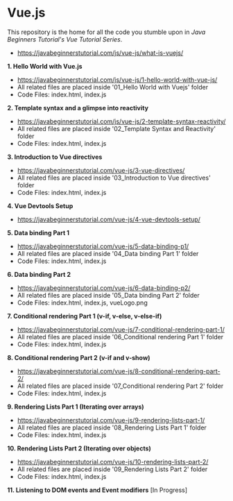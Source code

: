 # Vue.js

This repository is the home for all the code you stumble upon in *Java Beginners Tutorial's Vue Tutorial Series*.
- https://javabeginnerstutorial.com/js/vue-js/what-is-vuejs/

**1. Hello World with Vue.js**
- https://javabeginnerstutorial.com/js/vue-js/1-hello-world-with-vue-js/
- All related files are placed inside '01_Hello World with Vuejs' folder
- Code Files: index.html, index.js

**2. Template syntax and a glimpse into reactivity**
- https://javabeginnerstutorial.com/js/vue-js/2-template-syntax-reactivity/
- All related files are placed inside '02_Template Syntax and Reactivity' folder
- Code Files: index.html, index.js

**3. Introduction to Vue directives**
- https://javabeginnerstutorial.com/vue-js/3-vue-directives/
- All related files are placed inside '03_Introduction to Vue directives' folder
- Code Files: index.html, index.js

**4. Vue Devtools Setup**
- https://javabeginnerstutorial.com/vue-js/4-vue-devtools-setup/

**5. Data binding Part 1**
- https://javabeginnerstutorial.com/vue-js/5-data-binding-p1/
- All related files are placed inside '04_Data binding Part 1' folder
- Code Files: index.html, index.js

**6. Data binding Part 2**
- https://javabeginnerstutorial.com/vue-js/6-data-binding-p2/
- All related files are placed inside '05_Data binding Part 2' folder
- Code Files: index.html, index.js, vueLogo.png

**7. Conditional rendering Part 1 (v-if, v-else, v-else-if)**
- https://javabeginnerstutorial.com/vue-js/7-conditional-rendering-part-1/
- All related files are placed inside '06_Conditional rendering Part 1' folder
- Code Files: index.html, index.js

**8. Conditional rendering Part 2 (v-if and v-show)**
- https://javabeginnerstutorial.com/vue-js/8-conditional-rendering-part-2/
- All related files are placed inside '07_Conditional rendering Part 2' folder
- Code Files: index.html, index.js

**9. Rendering Lists Part 1 (Iterating over arrays)** 
- https://javabeginnerstutorial.com/vue-js/9-rendering-lists-part-1/
- All related files are placed inside '08_Rendering Lists Part 1' folder
- Code Files: index.html, index.js

**10. Rendering Lists Part 2 (Iterating over objects)** 
- https://javabeginnerstutorial.com/vue-js/10-rendering-lists-part-2/
- All related files are placed inside '09_Rendering Lists Part 2' folder
- Code Files: index.html, index.js

**11. Listening to DOM events and Event modifiers** [In Progress]
